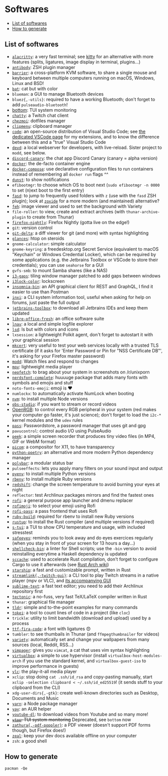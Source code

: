 # Softwares

<!-- toc -->

- [List of softwares](#list-of-softwares)
- [How to generate](#how-to-generate)

<!-- tocstop -->

## List of softwares

- [`alacritty`](https://github.com/alacritty/alacritty): a very fast terminal; see [kitty](https://sw.kovidgoyal.net/kitty/) for an alternative with more features (splits, ligatures, image display in terminal, plugins...)
- [`antibody`](https://github.com/getantibody/antibody): ZSH plugin manager
- [`barrier`](https://github.com/debauchee/barrier): a cross-platform KVM software, to share a single mouse and keyboard between multiple computers running on macOS, Windows, Linux and BSD!
- [`bat`](https://github.com/sharkdp/bat): cat but with color
- `blueman`: a GUI to manage Bluetooth devices
- `bluez{,-utils}`: required to have a working Bluetooth; don't forget to add `pulseaudio-bluetooth`!
- [bottom](https://github.com/ClementTsang/bottom): TUI system monitoring
- [`chatty`](https://chatty.github.io/): a Twitch chat client
- [`chezmoi`](https://www.chezmoi.io/): dotfiles manager
- [`clipmenu`](https://github.com/cdown/clipmenu): clipboard manager
- [`code`](https://code.visualstudio.com/): an open-source distribution of Visual Studio Code; see [the dedicated VSCode page](vscode.md) for my extensions, and to know the difference between this and a "true" Visual Studio Code
- [`devd`](https://github.com/cortesi/devd): a local webserver for developers, with live-reload. Sister project to `modd`, see below.
- [`discord-canary`](https://discord.com/): the chat app Discord Canary (canary = alpha version)
- [`docker`](https://www.docker.com/): the de-facto container engine
- [`docker-compose`](https://docs.docker.com/compose/): use declarative configuration files to run containers instead of remembering all `docker run` flags ^^
- [`dunst`](https://github.com/dunst-project/dunst): to show notifications
- `efibootmgr`: to choose which OS to boot next (`sudo efibootmgr -n 0000` to set (n)ext boot to the first entry)
- [`fasd`](https://github.com/clvv/fasd): to jump to frequently used folders with `z` (use with the `fasd` ZSH plugin); look at [`zoxide`](https://github.com/ajeetdsouza/zoxide) for a more modern (and maintained) alternative?
- [`feh`](https://feh.finalrewind.org/): image viewer and used to set the background with Variety
- `file-roller`: to view, create and extract archives (with `thunar-archive-plugin` to create from Thunar)
- [`firefox-nightly`](https://www.mozilla.org/en-US/firefox/): Firefox Nightly (gotta live on the edge!)
- `git`: version control
- [`git-delta`](https://github.com/dandavison/delta): a diff viewer for git (and more) with syntax highlighting
- [`glances`](https://github.com/nicolargo/glances): htop on steroids
- `gnome-calculator`: simple calculator
- `gnome-keyring`: a freedesktop.org Secret Service (equivalent to macOS "Keychain" or Windows Credential Locker), which can be required by some applications (e.g. the Jetbrains Toolbox or VSCode to store their credentials); you can use `seahorse` for a GUI
- `gvfs-smb`: to mount Samba shares (like a NAS)
- [`i3-gaps`](https://github.com/Airblader/i3): tiling window manager patched to add gaps between windows
- [`i3lock-color`](https://github.com/Raymo111/i3lock-color): lockscreen
- [`insomnia-bin`](https://insomnia.rest/): an API graphical client for REST and GraphQL, I find it easier to use than Postman
- [`inxi`](https://smxi.org/docs/inxi.htm): a CLI system information tool, useful when asking for help on forums, just paste the full output
- [`jetbrains-toolbox`](https://www.jetbrains.com/toolbox-app/): to download all Jetbrains IDEs and keep them updated
- [`libre-office-fresh`](https://www.libreoffice.org/): an office software suite
- [`lnav`](https://lnav.org/): a local and simple logfile explorer
- [`lsd`](https://github.com/Peltoche/lsd): ls but with colors and icons
- `lxsession`: a lightweight Polkit agent, don't forget to autostart it with your graphical session
- [`mkcert`](https://github.com/FiloSottile/mkcert): very useful to test your web services locally with a trusted TLS certificate (if it asks for 'Enter Password or Pin for "NSS Certificate DB"', it's asking for your Firefox master password)
- [`modd`](https://github.com/cortesi/modd): Watch files and respond to changes
- [`mpv`](https://mpv.io/): lightweight media player
- [`neofetch`](https://github.com/dylanaraps/neofetch): to brag about your system in screenshots on /r/unixporn
- [`nerdsfont-complete`](https://www.nerdfonts.com/): huuuuge package that adds many fonts with symbols and emojis and stuff
- `noto-fonts-emoji`: emoji is ❤️
- `numlockx`: to automatically activate NumLock when booting
- [`nvm`](https://github.com/nvm-sh/nvm): to install multiple Node versions
- [`obs-studio`](https://obsproject.com/): if you want to stream or record videos
- [OpenRGB](https://openrgb.org/): to control every RGB peripheral in your system (red makes your computer go faster, it's just science); don't forget to load the `i2c-*` kernel modules and the `udev` rules
- [`pass`](https://www.passwordstore.org/): Passwordstore, a password manager that uses git and gpg
- `pavucontrol`: control audio I/O using PulseAudio
- [`peek`](https://github.com/phw/peek): a simple screen recorder that produces tiny video files (in MP4, GIF or WebM format)
- [`picom`](https://github.com/yshui/picom): a compositor for X11, to have transparency
- [`python-poetry`](https://python-poetry.org/): an alternative and more modern Python dependency manager
- [`polybar`](https://polybar.github.io/): a modular status bar
- `pulseeffects`: lets you apply many filters on your sound input and output
- [`pyenv`](https://github.com/pyenv/pyenv): to install multiple Python versions
- [`rbenv`](https://github.com/rbenv/rbenv): to install multiple Ruby versions
- [`redshift`](http://jonls.dk/redshift/): change the screen temperature to avoid burning your eyes at night
- `reflector`: test Archlinux packages mirrors and find the fastest ones
- [`rofi`](https://github.com/davatorium/rofi): a general purpose app launcher and dmenu replacer
- [`rofimoji`](https://github.com/fdw/rofimoji/): to select your emoji using Rofi
- [`rofi-pass`](https://github.com/carnager/rofi-pass): a pass frontend that uses Rofi
- [`ruby-build`](https://github.com/rbenv/ruby-build): required for rbenv to install new Ruby versions
- [`rustup`](https://rustup.rs/): to install the Rust compiler (and multiple versions if required)
- [`s-tui`](https://github.com/amanusk/s-tui): a TUI to show CPU temperature and usage, with included stresstest
- [`safeeyes`](https://github.com/slgobinath/SafeEyes): reminds you to look away and do eyes exercices regularly (when you stay in front of your screen for 13 hours a day...)
- [`shellcheck-bin`](https://www.shellcheck.net/): a linter for Shell scripts; use the `-bin` version to avoid reinstalling everytime a Haskell dependency is updated
- [`sccache`](https://github.com/mozilla/sccache): used to accelerate Rust compilation, don't forget to configure Cargo to use it afterwards (see [Rust Arch wiki](https://wiki.archlinux.org/index.php/Rust#sccache))
- [`starship`](https://starship.rs/): a fast and customizable prompt, written in Rust
- [`streamlink{,-twitch-gui}`](https://streamlink.github.io/): a CLI tool to play Twitch streams in a native player (mpv or VLC), and [its accompanying GUI](https://streamlink.github.io/streamlink-twitch-gui/)
- [`sublime-text`](https://www.sublimetext.com/): a fast text editor; you need to add their Archlinux repository first
- [`tectonic`](https://tectonic-typesetting.github.io/): a no-fuss, very fast TeX/LaTeX compiler written in Rust
- `thunar`: graphical file manager
- [`tldr`](https://tldr.sh/): simple and to-the-point examples for many commands
- [`tokei`](https://github.com/XAMPPRocky/tokei): a tool to count lines of code in a project (like `cloc`)
- `trickle`: utility to limit bandwidth (download and upload) used by a process
- [`ttf-fira-code`](https://github.com/tonsky/FiraCode): a font with ligatures 😍
- `tumbler`: to see thumbails in Thunar (and `ffmpegthumbnailer` for videos)
- [`variety`](https://peterlevi.com/variety/): automatically set and change your wallpapers from many sources (local, Reddit, RSS...)
- [`vimpager`](https://github.com/rkitover/vimpager): gives you `vimcat`, a cat that uses vim syntax highlighting
- [`virtualbox`](https://www.virtualbox.org/): a simple to use hypervisor (install `virtualbox-host-modules-arch` if you use the standard kernel, and `virtualbox-guest-iso` to improve performance in guests)
- [`vlc`](https://www.videolan.org/vlc/): the play-it-all media player
- `xclip`: stop doing `cat .ssh/id_rsa` and copy-pasting manually, start `xclip -selection clipboard < ~/.ssh/id_ed25519`! (it sends stuff to your clipboard from the CLI)
- `xdg-user-dirs{,-gtk}`: create well-known directories such as Desktop, Documents and Music
- [`yarn`](https://yarnpkg.com/): a Node package manager
- [`yay`](https://github.com/Jguer/yay): an AUR helper
- [`youtube-dl`](https://ytdl-org.github.io/youtube-dl/): to download videos from Youtube and so many more!
- ~~[`ytop`](https://github.com/cjbassi/ytop): TUI system monitoring~~ Deprecated, see `bottom` now
- [`zathura{,-pdf-poppler}`](https://pwmt.org/projects/zathura/): a PDF viewer (doesn't support PDF forms though, but Firefox does!)
- [`zeal`](https://zealdocs.org/): keep your dev docs available offline on your computer
- `zsh`: a good shell

## How to generate

`pacman -Qe`
